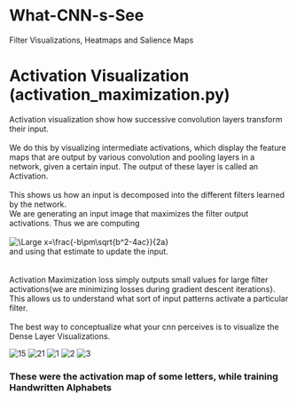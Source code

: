 # What-CNN-s-See
Filter Visualizations, Heatmaps and Salience Maps

# Activation Visualization (activation_maximization.py)
Activation visualization show how successive convolution layers transform their input. <br>
<br>
We do this by visualizing intermediate activations, which display the feature maps that are 
output by various convolution and pooling layers in a network, given a certain input. The output
of these layer is called an Activation.
<br><br>
This shows us how an input is decomposed into the different filters learned by the network.
<br>
We are generating an input image that maximizes the filter output activations. Thus we are computing<br><br>
<img src="https://latex.codecogs.com/svg.latex?\Large&space;\frac{dActivationMaximizationLoss}{dinput}" title="\Large x=\frac{-b\pm\sqrt{b^2-4ac}}{2a}" />
<br>
and using that estimate to update the input.<br>
<br><br>
Activation Maximization loss simply outputs small values for large filter activations{we are minimizing losses during gradient descent iterations}. This allows us to understand what sort of input patterns activate a particular filter.
<br><br>
The best way to conceptualize what your cnn perceives is to visualize the Dense Layer Visualizations.


![15](https://user-images.githubusercontent.com/16246821/58276621-870f7300-7db5-11e9-86eb-23e346464585.png)
![21](https://user-images.githubusercontent.com/16246821/58276635-91317180-7db5-11e9-8815-8de4429c14ca.png)
![1](https://user-images.githubusercontent.com/16246821/58276588-77902a00-7db5-11e9-9486-604b2a6305dd.png)
![2](https://user-images.githubusercontent.com/16246821/58276593-79f28400-7db5-11e9-9dec-0aed7820e18a.png)
![3](https://user-images.githubusercontent.com/16246821/58276597-7c54de00-7db5-11e9-8950-d656d0c3fec9.png)


<p align="center">
  <h3>These were the activation map of some letters, while training Handwritten Alphabets </h3>
</p>
